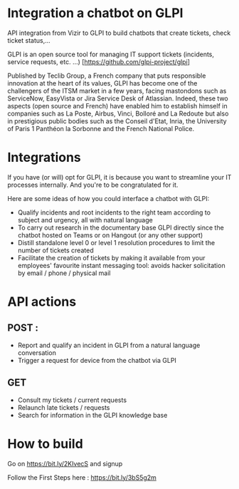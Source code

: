 # Integration a chatbot on GLPI
API integration from Vizir to GLPI to build chatbots that create tickets, check ticket status,...

GLPI is an open source tool for managing IT support tickets (incidents, service requests, etc. ...) [https://github.com/glpi-project/glpi]

Published by Teclib Group, a French company that puts responsible innovation at the heart of its values, GLPI has become one of the challengers of the ITSM market in a few years, facing mastondons such as ServiceNow, EasyVista or Jira Service Desk of Atlassian. Indeed, these two aspects (open source and French) have enabled him to establish himself in companies such as La Poste, Airbus, Vinci, Bolloré and La Redoute but also in prestigious public bodies such as the Conseil d'Etat, Inria, the University of Paris 1 Panthéon la Sorbonne and the French National Police.

# Integrations
If you have (or will) opt for GLPI, it is because you want to streamline your IT processes internally. 
And you're to be congratulated for it.

Here are some ideas of how you could interface a chatbot with GLPI:

- Qualify incidents and root incidents to the right team according to subject and urgency, all with natural language
- To carry out research in the documentary base GLPI directly since the chatbot hosted on Teams or on Hangout (or any other support)
- Distill standalone level 0 or level 1 resolution procedures to limit the number of tickets created
- Facilitate the creation of tickets by making it available from your employees' favourite instant messaging tool: avoids hacker solicitation by email / phone / physical mail

# API actions
## POST :
- Report and qualify an incident in GLPI from a natural language conversation
- Trigger a request for device from the chatbot via GLPI
## GET
- Consult my tickets / current requests
- Relaunch late tickets / requests
- Search for information in the GLPI knowledge base

# How to build
Go on https://bit.ly/2KIvecS and signup

Follow the First Steps here : https://bit.ly/3bS5g2m
